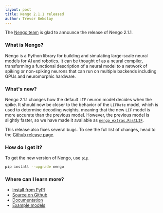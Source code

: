 ```yaml
---
layout: post
title: Nengo 2.1.1 released
author: Trevor Bekolay
---
```


The [Nengo team](https://github.com/nengo/nengo/blob/master/CONTRIBUTORS.rst)
is glad to announce the release of Nengo 2.1.1.

### What is Nengo?

Nengo is a Python library for building and simulating
large-scale neural models for AI and robotics.
It can be thought of as a neural compiler,
transforming a functional description of a neural model
to a network of spiking or non-spiking neurons
that can run on multiple backends
including GPUs and neuromorphic hardware.

### What's new?

Nengo 2.1.1 changes how the default `LIF` neuron model
decides when the spike. It should now be closer to the
behavior of the `LIFRate` model, which is used to
determine decoding weights, meaning that the new `LIF` model
is more accurate than the previous model.
However, the previous model is slightly faster,
so we have made it available as
[`nengo_extras.FastLIF`](https://github.com/nengo/nengo_extras).

This release also fixes several bugs.
To see the full list of changes, head to the
[Github release page](https://github.com/nengo/nengo/releases/tag/v2.1.1).

### How do I get it?

To get the new version of Nengo, use `pip`.

```bash
pip install --upgrade nengo
```

### Where can I learn more?

- [Install from PyPI](https://pypi.python.org/pypi/nengo)
- [Source on Github](https://github.com/nengo/nengo)
- [Documentation](https://pythonhosted.org/nengo)
- [Example models](https://pythonhosted.org/nengo/examples.html)
